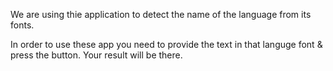 We are using thie application to detect the name of the language from its fonts.

In order to use these app you need to provide the text in that languge font & press the button. Your result will be there.
